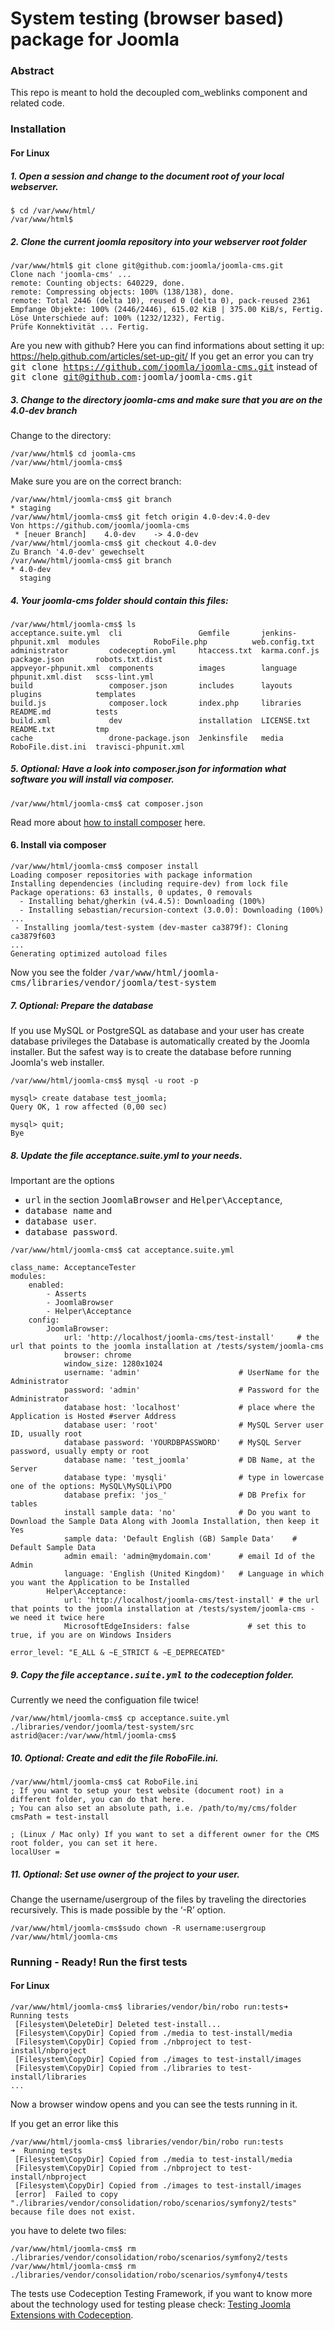 # System testing (browser based) package for Joomla

### Abstract

This repo is meant to hold the decoupled com_weblinks component and related code.


### Installation

#### For Linux

##### 1. Open a session and change to the document root of your local webserver.

```
$ cd /var/www/html/
/var/www/html$
```

##### 2. Clone the current joomla repository into your webserver root folder

```
/var/www/html$ git clone git@github.com:joomla/joomla-cms.git
Clone nach 'joomla-cms' ...
remote: Counting objects: 640229, done.
remote: Compressing objects: 100% (138/138), done.
remote: Total 2446 (delta 10), reused 0 (delta 0), pack-reused 2361
Empfange Objekte: 100% (2446/2446), 615.02 KiB | 375.00 KiB/s, Fertig.
Löse Unterschiede auf: 100% (1232/1232), Fertig.
Prüfe Konnektivität ... Fertig.
```

Are you new with github? Here you can find informations about setting it up: https://help.github.com/articles/set-up-git/
If you get an error you can try <tt>git clone https://github.com/joomla/joomla-cms.git</tt> instead of <tt>git clone git@github.com:joomla/joomla-cms.git</tt>

##### 3. Change to the directory joomla-cms and make sure that you are on the 4.0-dev branch

Change to the directory:
```
/var/www/html$ cd joomla-cms
/var/www/html/joomla-cms$
```
Make sure you are on the correct branch:
```
/var/www/html/joomla-cms$ git branch
* staging
/var/www/html/joomla-cms$ git fetch origin 4.0-dev:4.0-dev
Von https://github.com/joomla/joomla-cms
 * [neuer Branch]    4.0-dev    -> 4.0-dev
/var/www/html/joomla-cms$ git checkout 4.0-dev
Zu Branch '4.0-dev' gewechselt
/var/www/html/joomla-cms$ git branch
* 4.0-dev
  staging

```

##### 4. Your joomla-cms folder should contain this files:

```
/var/www/html/joomla-cms$ ls
acceptance.suite.yml  cli                 Gemfile       jenkins-phpunit.xml  modules            RoboFile.php          web.config.txt
administrator         codeception.yml     htaccess.txt  karma.conf.js        package.json       robots.txt.dist
appveyor-phpunit.xml  components          images        language             phpunit.xml.dist   scss-lint.yml
build                 composer.json       includes      layouts              plugins            templates
build.js              composer.lock       index.php     libraries            README.md          tests
build.xml             dev                 installation  LICENSE.txt          README.txt         tmp
cache                 drone-package.json  Jenkinsfile   media                RoboFile.dist.ini  travisci-phpunit.xml

```

##### 5. Optional: Have a look into composer.json for information what software you will install via composer.

```
/var/www/html/joomla-cms$ cat composer.json
```


Read more about [how to install composer](https://getcomposer.org/doc/00-intro.md) here.

#### 6. Install via composer

```
/var/www/html/joomla-cms$ composer install
Loading composer repositories with package information
Installing dependencies (including require-dev) from lock file
Package operations: 63 installs, 0 updates, 0 removals
  - Installing behat/gherkin (v4.4.5): Downloading (100%)
  - Installing sebastian/recursion-context (3.0.0): Downloading (100%)
...
 - Installing joomla/test-system (dev-master ca3879f): Cloning ca3879f603
...
Generating optimized autoload files

```

Now you see the folder <tt>/var/www/html/joomla-cms/libraries/vendor/joomla/test-system</tt>

##### 7. Optional: Prepare the database
If you use MySQL or PostgreSQL as database and your user has create database privileges the Database is automatically created by the Joomla installer.
But the safest way is to create the database before running Joomla's web installer.

```
/var/www/html/joomla-cms$ mysql -u root -p

mysql> create database test_joomla;
Query OK, 1 row affected (0,00 sec)

mysql> quit;
Bye
```

##### 8. Update the file acceptance.suite.yml to your needs.
Important are the options
 - <tt>url</tt> in the section <tt>JoomlaBrowser</tt> and <tt>Helper\Acceptance</tt>,
 - <tt>database name</tt> and
 - <tt>database user</tt>.
 - <tt>database password</tt>.

```
/var/www/html/joomla-cms$ cat acceptance.suite.yml

class_name: AcceptanceTester
modules:
    enabled:
        - Asserts
        - JoomlaBrowser
        - Helper\Acceptance
    config:
        JoomlaBrowser:
            url: 'http://localhost/joomla-cms/test-install'     # the url that points to the joomla installation at /tests/system/joomla-cms
            browser: chrome
            window_size: 1280x1024
            username: 'admin'                      # UserName for the Administrator
            password: 'admin'                      # Password for the Administrator
            database host: 'localhost'             # place where the Application is Hosted #server Address
            database user: 'root'                  # MySQL Server user ID, usually root
            database password: 'YOURDBPASSWORD'    # MySQL Server password, usually empty or root
            database name: 'test_joomla'           # DB Name, at the Server
            database type: 'mysqli'                # type in lowercase one of the options: MySQL\MySQLi\PDO
            database prefix: 'jos_'                # DB Prefix for tables
            install sample data: 'no'              # Do you want to Download the Sample Data Along with Joomla Installation, then keep it Yes
            sample data: 'Default English (GB) Sample Data'    # Default Sample Data
            admin email: 'admin@mydomain.com'      # email Id of the Admin
            language: 'English (United Kingdom)'   # Language in which you want the Application to be Installed
        Helper\Acceptance:
            url: 'http://localhost/joomla-cms/test-install' # the url that points to the joomla installation at /tests/system/joomla-cms - we need it twice here
            MicrosoftEdgeInsiders: false             # set this to true, if you are on Windows Insiders

error_level: "E_ALL & ~E_STRICT & ~E_DEPRECATED"
```

##### 9. Copy the file <tt>acceptance.suite.yml</tt> to the codeception folder.

Currently we need the configuation file twice!

```
/var/www/html/joomla-cms$ cp acceptance.suite.yml ./libraries/vendor/joomla/test-system/src
astrid@acer:/var/www/html/joomla-cms$
```

##### 10. Optional: Create and edit the file RoboFile.ini.

```
/var/www/html/joomla-cms$ cat RoboFile.ini
; If you want to setup your test website (document root) in a different folder, you can do that here.
; You can also set an absolute path, i.e. /path/to/my/cms/folder
cmsPath = test-install

; (Linux / Mac only) If you want to set a different owner for the CMS root folder, you can set it here.
localUser =
```


##### 11. Optional: Set use owner of the project to your user.

Change the username/usergroup of the files by traveling the directories recursively.
This is made possible by the ‘-R’ option.

```
/var/www/html/joomla-cms$sudo chown -R username:usergroup /var/www/html/joomla-cms
```


### Running - Ready! Run the first tests


#### For Linux

```
/var/www/html/joomla-cms$ libraries/vendor/bin/robo run:tests➜  Running tests
 [Filesystem\DeleteDir] Deleted test-install...
 [Filesystem\CopyDir] Copied from ./media to test-install/media
 [Filesystem\CopyDir] Copied from ./nbproject to test-install/nbproject
 [Filesystem\CopyDir] Copied from ./images to test-install/images
 [Filesystem\CopyDir] Copied from ./libraries to test-install/libraries
...
```
Now a browser window opens and you can see the tests running in it.

If you get an error like this

```
/var/www/html/joomla-cms$ libraries/vendor/bin/robo run:tests
➜  Running tests
 [Filesystem\CopyDir] Copied from ./media to test-install/media
 [Filesystem\CopyDir] Copied from ./nbproject to test-install/nbproject
 [Filesystem\CopyDir] Copied from ./images to test-install/images
 [error]  Failed to copy "./libraries/vendor/consolidation/robo/scenarios/symfony2/tests" because file does not exist.
```
you have to delete two files:
```
/var/www/html/joomla-cms$ rm ./libraries/vendor/consolidation/robo/scenarios/symfony2/tests
/var/www/html/joomla-cms$ rm ./libraries/vendor/consolidation/robo/scenarios/symfony4/tests
```

The tests use Codeception Testing Framework, if you want to know more about the technology used for testing please check: [Testing Joomla Extensions with Codeception](https://docs.joomla.org/Testing_Joomla_Extensions_with_Codeception).
